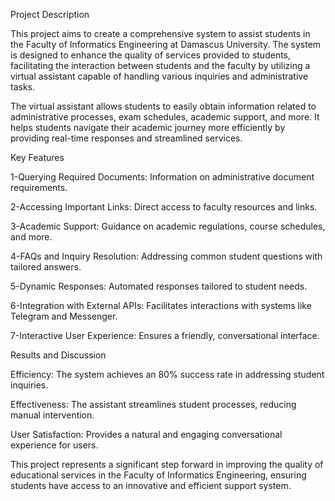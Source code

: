 Project Description

This project aims to create a comprehensive system to assist students in the Faculty of Informatics Engineering at Damascus University. The system is designed to enhance the quality of services provided to students, facilitating the interaction between students and the faculty by utilizing a virtual assistant capable of handling various inquiries and administrative tasks.

The virtual assistant allows students to easily obtain information related to administrative processes, exam schedules, academic support, and more. It helps students navigate their academic journey more efficiently by providing real-time responses and streamlined services.

Key Features

1-Querying Required Documents: Information on administrative document requirements.

2-Accessing Important Links: Direct access to faculty resources and links.

3-Academic Support: Guidance on academic regulations, course schedules, and more.

4-FAQs and Inquiry Resolution: Addressing common student questions with tailored answers.

5-Dynamic Responses: Automated responses tailored to student needs.

6-Integration with External APIs: Facilitates interactions with systems like Telegram and Messenger.

7-Interactive User Experience: Ensures a friendly, conversational interface.

Results and Discussion

Efficiency: The system achieves an 80% success rate in addressing student inquiries.

Effectiveness: The assistant streamlines student processes, reducing manual intervention.

User Satisfaction: Provides a natural and engaging conversational experience for users.
   

This project represents a significant step forward in improving the quality of educational services in the Faculty of Informatics Engineering, ensuring students have access to an innovative and efficient support system.

